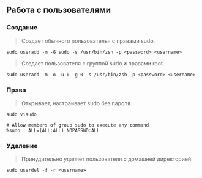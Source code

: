 Работа с пользователями
-----------------------

### Создание

> Создает обычного пользователья с правами sudo.
```shell
sudo useradd -m -G sudo -s /usr/bin/zsh -p <password> <username>
```

> Создает пользователя с группой sudo и правами root.
```shell
sudo useradd -m -o -u 0 -g 0 -s /usr/bin/zsh -p <password> <username>
```

### Права

> Открывает, настраивает sudo без пароля.
```shell
sudo visudo
```

```shell
# Allow members of group sudo to execute any command
%sudo   ALL=(ALL:ALL) NOPASSWD:ALL
```

### Удаление

> Принудительно удаляет пользователя с домашней директорией.
```shell
sudo userdel -f -r <username>
```
